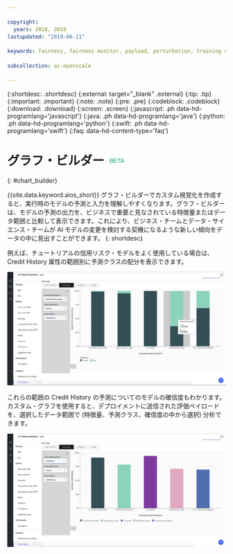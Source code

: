```yaml
---

copyright:
  years: 2018, 2019
lastupdated: "2019-06-11"

keywords: fairness, fairness monitor, payload, perturbation, training data, debiased

subcollection: ai-openscale

---
```


{:shortdesc: .shortdesc}
{:external: target="_blank" .external}
{:tip: .tip}
{:important: .important}
{:note: .note}
{:pre: .pre}
{:codeblock: .codeblock}
{:download: .download}
{:screen: .screen}
{:javascript: .ph data-hd-programlang='javascript'}
{:java: .ph data-hd-programlang='java'}
{:python: .ph data-hd-programlang='python'}
{:swift: .ph data-hd-programlang='swift'}
{:faq: data-hd-content-type='faq'}

# グラフ・ビルダー ![ベータ・タグ](images/beta.png)
{: #chart_builder}

{{site.data.keyword.aios_short}} グラフ・ビルダーでカスタム視覚化を作成すると、実行時のモデルの予測と入力を理解しやすくなります。グラフ・ビルダーは、モデルの予測の出力を、ビジネスで重要と見なされている特徴量またはデータ範囲と比較して表示できます。これにより、ビジネス・チームとデータ・サイエンス・チームが AI モデルの変更を検討する契機になるような新しい傾向をデータの中に見出すことができます。
{: shortdesc}

例えば、チュートリアルの信用リスク・モデルをよく使用している場合は、Credit History 属性の範囲別に予測クラスの配分を表示できます。 

   ![特徴量「年齢」別に、性別に関する特徴量予測を表示するグラフ](images/by_custom_chart.png)
      
   これらの範囲の Credit History の予測についてのモデルの確信度もわかります。カスタム・グラフを使用すると、デプロイメントに送信された評価ペイロードを、選択したデータ範囲で (特徴量、予測クラス、確信度の中から選択) 分析できます。

   ![特徴量「年齢」別に、性別に関する特徴量予測を表示するグラフ](images/by_custom_chart002.png)
   
